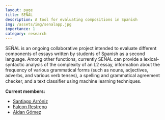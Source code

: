 ```yaml
---
layout: page
title: SEÑAL
description: A tool for evaluating compositions in Spanish
img: /assets/img/senalapp.jpg
importance: 1
category: research
---
```


SEÑAL is an ongoing collaborative project intended to evaluate different components of essays written by students of Spanish as a second language. Among other functions, currently SEÑAL can provide a lexical-syntactic analysis of the complexity of an L2 essay, information about the frequency of various grammatical forms (such as nouns, adjectives, adverbs, and various verb tenses), a spelling and grammatical agreement checker, and a text classiﬁer using machine learning techniques.

**Current members:**   
- [Santiago Arróniz](https://github.com/sarroniz)    
- [Falcon Restrepo](https://github.com/falconrr)   
- [Aidan Gómez](https://github.com/atomdog)   
